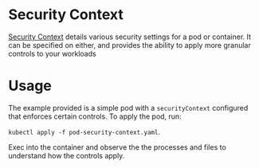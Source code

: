 # Security Context

[Security Context](https://kubernetes.io/docs/tasks/configure-pod-container/security-context/) details various security settings for a pod or container. It can be specified on either, and provides the ability to apply more granular controls to your workloads

# Usage

The example provided is a simple pod with a `securityContext` configured that enforces certain controls. To apply the pod, run:

`kubectl apply -f pod-security-context.yaml`.

Exec into the container and observe the the processes and files to understand how the controls apply.